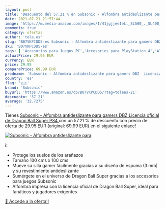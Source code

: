 ```yaml
---
layout: post
title: 'Descuento del 57.21 % en Subsonic - Alfombra antideslizante para '
date: 2021-07-21 21:57:44
image: 'https://m.media-amazon.com/images/I/41jgjjeeIeL._SL500_._SL400_.jpg'
comments: true
category: ofertas
author: 'tole.es'
slug: 'B07VKPCDD5-es Subsonic - Alfombra antideslizante para gamers DBZ...'
sku: 'B07VKPCDD5-es'
tags: [ 'Accesorios para Juegos PC','Accesorios para PlayStation 4','Alfrombrillas de ratón para gamers para PC','Hardware y juegos para PlayStation 4','Juegos y Accesorios para PC','Videojuegos','ps4','subsonic', ]
actualPrice: 29.95 EUR
currency: EUR
price: 29.95
comparePrice: 69.99 EUR
prodname: 'Subsonic - Alfombra antideslizante para gamers DBZ  Licencia oficial de Dragon Ball Super  PS4 '
country: 'es'
flag: '🇪🇸'
brand: 'Subsonic'
buyurl: 'https://www.amazon.es/dp/B07VKPCDD5/?tag=tolees-21'
descuento: '57.21'
average: '32.7275'
---
```


Tienes [Subsonic - Alfombra antideslizante para gamers DBZ  Licencia oficial de Dragon Ball Super  PS4 ](https://www.amazon.es/dp/B07VKPCDD5/?tag=tolees-21) con un 57.21 % de descuento con precio de oferta de 29.95 EUR (original: 69.99 EUR) en el siguiente enlace!

[![Subsonic - Alfombra antideslizante para ](https://m.media-amazon.com/images/I/41jgjjeeIeL._SL500_._SL400_.jpg)](https://www.amazon.es/dp/B07VKPCDD5/?tag=tolees-21)

ℹ️:

- Protege los suelos de los arañazos
- Tamaño 100 cms x 100 cms
- Mueve su silla gamer fácilmente gracias a su diseño de espuma (3 mm) y su revestimiento antideslizante
- Sumérgete en el universo de Dragon Ball Super gracias a los accesorios para juegos Subsonic
- Alfombra impresa con la licencia oficial de Dragon Ball Super, ideal para fanáticos y jugadores exigentes

[🛒 Accede a la oferta!!](https://www.amazon.es/dp/B07VKPCDD5/?tag=tolees-21)
